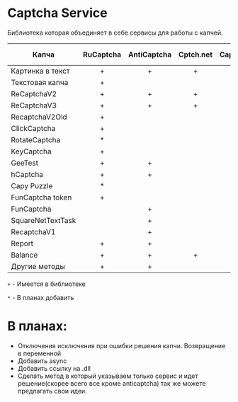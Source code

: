 # Captcha Service
Библиотека которая объединяет в себе сервисы для работы с капчей.

|Капча            | RuCaptcha | AntiCaptcha  | Cptch.net|Captcha.guru| 2Captcha | Solvecaptcha.com| Azcaptcha.com | X-captcha.ru| DeCaptcher | DeathByCaptcha |
| ---             | :---:     | :---:        |:---:     |:---:       | :---:    |:---:            |:---:          |:---:        |:---:       |:---:           | 
| Картинка в текст|      +    |      +       |     +    |      +     |   +      |       *         |               |             |            |                | 
| Текстовая капча |      +    |              |          |            |   +      |       *         |               |             |            |                | 
| ReCaptchaV2     |      +    |      +       |     +    |      +     |   +      |       *         |               |             |            |                | 
| ReCaptchaV3     |      +    |      +       |     +    |      +     |   +      |       *         |               |             |            |                | 
| RecaptchaV2Old  |      +    |              |          |            |   +      |                 |               |             |            |                | 
| ClickCaptcha    |      +    |              |          |            |   +      |       *         |               |             |            |                | 
| RotateCaptcha   |      *    |              |          |            |   *      |       *         |               |             |            |                | 
| KeyCaptcha      |      +    |              |          |            |   +      |       *         |               |             |            |                | 
| GeeTest         |      +    |      +       |          |            |   +      |                 |               |             |            |                | 
| hCaptcha        |      +    |      +       |          |      +     |   +      |                 |               |             |            |                | 
| Capy Puzzle     |      *    |              |          |            |   *      |                 |               |             |            |                | 
|FunCaptcha token |      +    |              |          |            |   +      |         *       |               |             |            |                | 
| FunCaptcha      |           |      +       |          |            |          |         *       |               |             |            |                | 
|SquareNetTextTask|           |      +       |          |            |          |                 |               |             |            |                | 
| RecaptchaV1     |           |      +       |          |            |          |         *       |               |             |            |                | 
| Report          |      +    |      +       |          |            |   +      |                 |               |             |            |                | 
| Balance         |      +    |      +       |     +    |      +     |   +      |         *       |               |             |            |                | 
| Другие методы   |      +    |      +       |          |            |   +      |         *       |               |             |            |                |  

`+` - Имеется в библиотеке

`*` - В планах добавить
    
# В планах:
  - Отключения исключения при ошибки решения капчи. Возвращение в переменной
  - Добавить async
  - Добавить ссылку на .dll
  - Сделать метод в который указываем только сервис и идет решение(скорее всего все кроме anticaptcha)
так же можете предлагать свои идеи.

